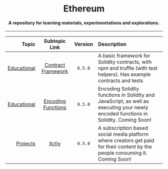 <div align="center">
   <h1>
      Ethereum
   </h1>
   <h4>
      A repository for learning materials, experimentations and explorations. 
   </h4>
</div>

---- 

| Topic | Subtopic Link | Version | Description |
|------:|:-------------:|:-------:|:------------|
| [Educational](Educational) | [Contract Framework](Educational\ContractFramework) | `0.5.0` | A basic framework for Solidity contracts, with npm and truffle (with test helpers). Has example contracts and tests | 
| [Educational](Educational) | [Encoding Functions](Educational\Encoding) | `0.5.0` | Encoding Solidity functions in Solidity and JavaScript, as well as executing your newly encoded functions in Solidity. Coming Soon! | 
| [Projects](Projects) | [Xctly](Projects\Xctly) | `0.5.0` | A subscription based social media platform where creators get paid for their content by the people consuming it. Coming Soon! |




